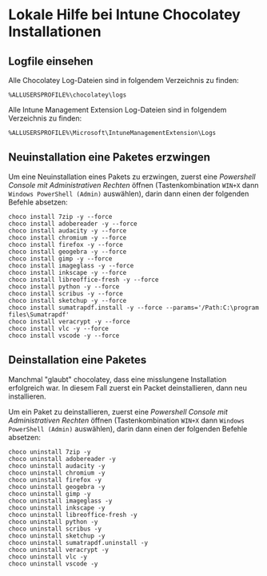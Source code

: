 # Lokale Hilfe bei Intune Chocolatey Installationen

## Logfile einsehen

Alle Chocolatey Log-Dateien sind in folgendem Verzeichnis zu finden:

    %ALLUSERSPROFILE%\chocolatey\logs

Alle Intune Management Extension Log-Dateien sind in folgendem Verzeichnis zu finden:

    %ALLUSERSPROFILE%\Microsoft\IntuneManagementExtension\Logs


## Neuinstallation eine Paketes erzwingen

Um eine Neuinstallation eines Pakets zu erzwingen, zuerst eine _Powershell Console mit Administrativen Rechten_ öffnen  (Tastenkombination `WIN+X` dann `Windows PowerShell (Admin)` auswählen), darin dann einen der folgenden Befehle absetzen:

    choco install 7zip -y --force
    choco install adobereader -y --force
    choco install audacity -y --force
    choco install chromium -y --force
    choco install firefox -y --force
    choco install geogebra -y --force
    choco install gimp -y --force
    choco install imageglass -y --force
    choco install inkscape -y --force
    choco install libreoffice-fresh -y --force
    choco install python -y --force
    choco install scribus -y --force
    choco install sketchup -y --force
    choco install sumatrapdf.install -y --force --params='/Path:C:\program files\Sumatrapdf'
    choco install veracrypt -y --force
    choco install vlc -y --force
    choco install vscode -y --force

## Deinstallation eine Paketes

Manchmal "glaubt" chocolatey, dass eine misslungene Installation erfolgreich war. In diesem Fall zuerst ein Packet deinstallieren, dann neu installieren.

Um ein Paket zu deinstallieren, zuerst eine _Powershell Console mit Administrativen Rechten_ öffnen  (Tastenkombination `WIN+X` dann `Windows PowerShell (Admin)` auswählen), darin dann einen der folgenden Befehle absetzen:

    choco uninstall 7zip -y
    choco uninstall adobereader -y
    choco uninstall audacity -y
    choco uninstall chromium -y
    choco uninstall firefox -y
    choco uninstall geogebra -y
    choco uninstall gimp -y
    choco uninstall imageglass -y
    choco uninstall inkscape -y
    choco uninstall libreoffice-fresh -y
    choco uninstall python -y
    choco uninstall scribus -y
    choco uninstall sketchup -y
    choco uninstall sumatrapdf.uninstall -y
    choco uninstall veracrypt -y
    choco uninstall vlc -y
    choco uninstall vscode -y
